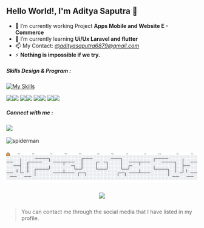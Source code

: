 ## Hello World!, I'm Aditya Saputra  👋

<!--
**Adityaaaxz/Adityaaaxz** is a ✨ _special_ ✨ repository because its `README.md` (this file) appears on your GitHub profile.

Here are some ideas to get you started:

- 🔭 I’m currently working on ...
- 🌱 I’m currently learning ...
- 👯 I’m looking to collaborate on ...
- 🤔 I’m looking for help with ...
- 💬 Ask me about ...
- 📫 How to reach me: ...
- 😄 Pronouns: ...
- ⚡ Fun fact: ...
-->
- 🔭 I’m currently working Project **Apps Mobile and Website E - Commerce**
- 🌱 I’m currently learning **Ui/Ux Laravel and flutter**
- 📫 My Contact: *[@adityasaputra6879@gmail.com]()*
- ⚡ **Nothing is impossible if we try.**
##### Skills Design & Program :
[![My Skills](https://skillicons.dev/icons?i=blender,flutter,photoshop,figma&theme=light)](https://skillicons.dev)

<img src="https://img.shields.io/badge/ChatGPT-74aa9c?style=for-the-badge&logo=openai&logoColor=white" /><img src="https://img.shields.io/badge/Dart-0175C2?style=for-the-badge&logo=dart&logoColor=white" /> <img src="https://img.shields.io/badge/HTML5-E34F26?style=for-the-badge&logo=html5&logoColor=white" /><img src="https://img.shields.io/badge/JavaScript-323330?style=for-the-badge&logo=javascript&logoColor=F7DF1E" />
<img src="https://img.shields.io/badge/PHP-777BB4?style=for-the-badge&logo=php&logoColor=white" /><img src="https://img.shields.io/badge/Python-FFD43B?style=for-the-badge&logo=python&logoColor=blue" /> <img src="https://img.shields.io/badge/Laravel-FF2D20?style=for-the-badge&logo=laravel&logoColor=white" /><img src="https://img.shields.io/badge/React_Native-20232A?style=for-the-badge&logo=react&logoColor=61DAFB" />

##### Connect with me :
<img src="https://img.shields.io/badge/GitHub-100000?style=for-the-badge&logo=github&logoColor=white" />

![spiderman](gif/spiderman.gif)
###

<picture>
  <source media="(prefers-color-scheme: dark)" srcset="https://raw.githubusercontent.com/adityaaaxz/adityaaaxz/output/pacman-contribution-graph-dark.svg">
  <source media="(prefers-color-scheme: light)" srcset="https://raw.githubusercontent.com/adityaaaxz/adityaaaxz/output/pacman-contribution-graph.svg">
  <img alt="pacman contribution graph" src="https://raw.githubusercontent.com/adityaaaxz/adityaaaxz/output/pacman-contribution-graph.svg">
</picture>

###

<div align="center">
  <img src="https://visitor-badge.laobi.icu/badge?page_id=adityaaaxz.adityaaaxz&"  />
</div>

###
> You can contact me through the social media that I have listed in my profile.